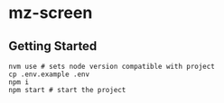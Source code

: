 # mz-screen

## Getting Started
```shell
nvm use # sets node version compatible with project
cp .env.example .env
npm i
npm start # start the project
```
